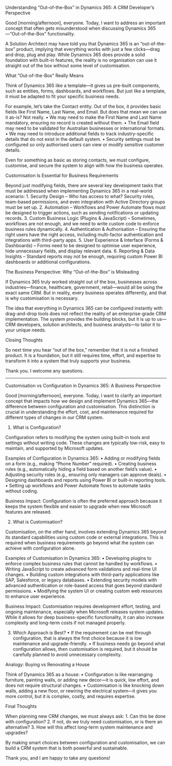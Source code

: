 Understanding “Out-of-the-Box” in Dynamics 365: A CRM Developer’s Perspective

Good [morning/afternoon], everyone. Today, I want to address an important concept that often gets misunderstood when discussing Dynamics 365—“Out-of-the-Box” functionality.

A Solution Architect may have told you that Dynamics 365 is an “out-of-the-box” product, implying that everything works with just a few clicks—drag and drop, plug and play. While Dynamics 365 does provide a solid foundation with built-in features, the reality is no organisation can use it straight out of the box without some level of customisation.

What “Out-of-the-Box” Really Means

Think of Dynamics 365 like a template—it gives us pre-built components, such as entities, forms, dashboards, and workflows. But just like a template, it must be adapted to fit your specific business needs.

For example, let’s take the Contact entity. Out of the box, it provides basic fields like First Name, Last Name, and Email. But does that mean we can use it as-is? Not really.
	•	We may need to make the First Name and Last Name mandatory, ensuring no record is created without them.
	•	The Email field may need to be validated for Australian businesses or international formats.
	•	We may need to introduce additional fields to track industry-specific details that do not exist in the default system.
	•	Security settings must be configured so only authorised users can view or modify sensitive customer details.

Even for something as basic as storing contacts, we must configure, customise, and secure the system to align with how the business operates.

Customisation Is Essential for Business Requirements

Beyond just modifying fields, there are several key development tasks that must be addressed when implementing Dynamics 365 in a real-world scenario:
	1.	Security Design – Who has access to what? Security roles, team-based permissions, and even integration with Active Directory groups must be set up.
	2.	Automation – Workflows and Power Automate flows must be designed to trigger actions, such as sending notifications or updating records.
	3.	Custom Business Logic (Plugins & JavaScript) – Sometimes, workflows are not enough, and we need to write custom code to enforce business rules dynamically.
	4.	Authentication & Authorisation – Ensuring the right users have the right access, including multi-factor authentication and integrations with third-party apps.
	5.	User Experience & Interface (Forms & Dashboards) – Forms need to be designed to optimise user experience, hide unnecessary fields, and display relevant data.
	6.	Reporting & Data Insights – Standard reports may not be enough, requiring custom Power BI dashboards or additional configurations.

The Business Perspective: Why “Out-of-the-Box” is Misleading

If Dynamics 365 truly worked straight out of the box, businesses across industries—finance, healthcare, government, retail—would all be using the exact same CRM. But in reality, every business operates differently, and that is why customisation is necessary.

The idea that everything in Dynamics 365 can be configured instantly with drag-and-drop tools does not reflect the reality of an enterprise-grade CRM implementation. The system provides the building blocks, but it is up to us—CRM developers, solution architects, and business analysts—to tailor it to your unique needs.

Closing Thoughts

So next time you hear “out of the box,” remember that it is not a finished product. It is a foundation, but it still requires time, effort, and expertise to transform it into a system that truly supports your business.

Thank you. I welcome any questions.



---------

Customisation vs Configuration in Dynamics 365: A Business Perspective

Good [morning/afternoon], everyone. Today, I want to clarify an important concept that impacts how we design and implement Dynamics 365—the difference between configuration and customisation. This distinction is crucial in understanding the effort, cost, and maintenance required for different types of changes in our CRM system.

1. What is Configuration?

Configuration refers to modifying the system using built-in tools and settings without writing code. These changes are typically low-risk, easy to maintain, and supported by Microsoft updates.

Examples of Configuration in Dynamics 365:
	•	Adding or modifying fields on a form (e.g., making “Phone Number” required).
	•	Creating business rules (e.g., automatically hiding a field based on another field’s value).
	•	Adjusting security roles (e.g., ensuring only managers can approve deals).
	•	Designing dashboards and reports using Power BI or built-in reporting tools.
	•	Setting up workflows and Power Automate flows to automate tasks without coding.

Business Impact: Configuration is often the preferred approach because it keeps the system flexible and easier to upgrade when new Microsoft features are released.

2. What is Customisation?

Customisation, on the other hand, involves extending Dynamics 365 beyond its standard capabilities using custom code or external integrations. This is required when business requirements go beyond what the system can achieve with configuration alone.

Examples of Customisation in Dynamics 365:
	•	Developing plugins to enforce complex business rules that cannot be handled by workflows.
	•	Writing JavaScript to create advanced form validations and real-time UI changes.
	•	Building custom integrations with third-party applications like SAP, Salesforce, or legacy databases.
	•	Extending security models with advanced authentication or role-based access that goes beyond standard permissions.
	•	Modifying the system UI or creating custom web resources to enhance user experience.

Business Impact: Customisation requires development effort, testing, and ongoing maintenance, especially when Microsoft releases system updates. While it allows for deep business-specific functionality, it can also increase complexity and long-term costs if not managed properly.

3. Which Approach is Best?
	•	If the requirement can be met through configuration, that is always the first choice because it is low maintenance and upgrade-friendly.
	•	If business needs go beyond what configuration allows, then customisation is required, but it should be carefully planned to avoid unnecessary complexity.

Analogy: Buying vs Renovating a House

Think of Dynamics 365 as a house:
	•	Configuration is like rearranging furniture, painting walls, or adding new decor—it is quick, low effort, and does not require structural changes.
	•	Customisation is like knocking down walls, adding a new floor, or rewiring the electrical system—it gives you more control, but it is complex, costly, and requires expertise.

Final Thoughts

When planning new CRM changes, we must always ask:
	1.	Can this be done with configuration?
	2.	If not, do we truly need customisation, or is there an alternative?
	3.	How will this affect long-term system maintenance and upgrades?

By making smart choices between configuration and customisation, we can build a CRM system that is both powerful and sustainable.

Thank you, and I am happy to take any questions!


